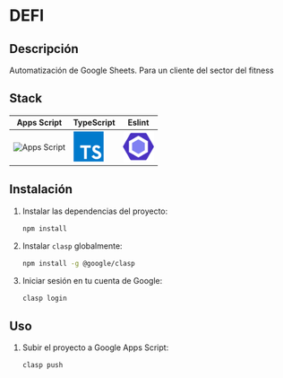 # DEFI

## Descripción
Automatización de Google Sheets. Para un cliente del sector del fitness

## Stack

| Apps Script | TypeScript | Eslint |
|-|-|-|
|  <img src="https://i.imgur.com/woifoON.png" title="Apps Script"  alt="Apps Script" width="auto" height="55"/> | <img src="https://github.com/devicons/devicon/blob/master/icons/typescript/typescript-original.svg" title="TypeScript" alt="TypeScript" width="55" height="55"/> | <img src="https://github.com/devicons/devicon/blob/master/icons/eslint/eslint-original.svg" title="Eslint" alt="Eslint" width="55" height="55"/> |

## Instalación
1. Instalar las dependencias del proyecto:
    ```bash
    npm install
    ```

2. Instalar `clasp` globalmente:
    ```bash
    npm install -g @google/clasp
    ```

3. Iniciar sesión en tu cuenta de Google:
    ```bash
    clasp login
    ```

## Uso
1. Subir el proyecto a Google Apps Script:
    ```bash
    clasp push
    ```